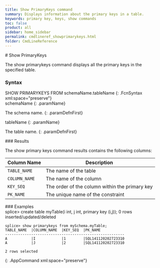 ```yaml
---
title: Show PrimaryKeys command
summary: Displays information about the primary keys in a table.
keywords: primary key, keys, show commands
toc: false
product: all
sidebar: home_sidebar
permalink: cmdlineref_showprimarykeys.html
folder: CmdLineReference
---
```

<section>
<div class="TopicContent" data-swiftype-index="true" markdown="1">
# Show PrimaryKeys

The <span class="AppCommand">show primarykeys</span> command displays
all the primary keys in the specified table.

### Syntax

<div class="fcnWrapperWide" markdown="1">
    SHOW PRIMARYKEYS FROM schemaName.tableName
{: .FcnSyntax xml:space="preserve"}

</div>
<div class="paramList" markdown="1">
schemaName
{: .paramName}

The schema name.
{: .paramDefnFirst}

tableName
{: .paramName}

The table name.
{: .paramDefnFirst}

</div>
### Results

The <span class="AppCommand">show primary keys</span> command results
contains the following columns:

<table summary="List of columns in the output of the show primary keys command.">
                <col />
                <col />
                <thead>
                    <tr>
                        <th>Column Name</th>
                        <th>Description</th>
                    </tr>
                </thead>
                <tbody>
                    <tr>
                        <td><code>TABLE_NAME</code></td>
                        <td>The name of the table</td>
                    </tr>
                    <tr>
                        <td><code>COLUMN_NAME</code></td>
                        <td>The name of the column</td>
                    </tr>
                    <tr>
                        <td><code>KEY_SEQ</code></td>
                        <td>The order of the column within the primary key</td>
                    </tr>
                    <tr>
                        <td><code>PK_NAME</code></td>
                        <td>The unique name of the constraint</td>
                    </tr>
                </tbody>
            </table>
### Examples

<div class="preWrapperWide" markdown="1">
    splice> create table myTable(i int, j int, primary key (i,j));
    0 rows inserted/updated/deleted
    
    splice> show primarykeys from mySchema.myTable;
    TABLE_NAME  |COLUMN_NAME  |KEY_SEQ  |PK_NAME
    -------------------------------------------------------
    A           |I            |1        |SQL141120202723310
    A           |J            |2        |SQL141120202723310
    
    2 rows selected
{: .AppCommand xml:space="preserve"}

</div>
</div>
</section>

